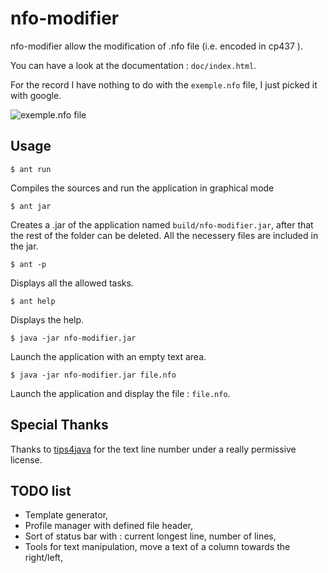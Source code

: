 nfo-modifier
=======

nfo-modifier allow the modification of .nfo file (i.e. encoded in cp437 ).

You can have a look at the documentation : `doc/index.html`.

For the record I have nothing to do with the `exemple.nfo` file, I just picked it with google.

<img src="http://pix.kegtux.org/images/2012/12/09/Vxa8G.png" alt="exemple.nfo file"/>

Usage
-------

    $ ant run

Compiles the sources and run the application in graphical mode

    $ ant jar

Creates a .jar of the application named `build/nfo-modifier.jar`, after that
the rest of the folder can be deleted. All the necessery files are included in
the jar.

    $ ant -p

Displays all the allowed tasks.

    $ ant help

Displays the help.

    $ java -jar nfo-modifier.jar

Launch the application with an empty text area.

    $ java -jar nfo-modifier.jar file.nfo

Launch the application and display the file : `file.nfo`.

Special Thanks
-------

Thanks to [tips4java](http://tips4java.wordpress.com/) for the text line
number under a really permissive license.


TODO list
-------

* Template generator,
* Profile manager with defined file header,
* Sort of status bar with : current longest line, number of lines,
* Tools for text manipulation, move a text of a column towards the right/left,
